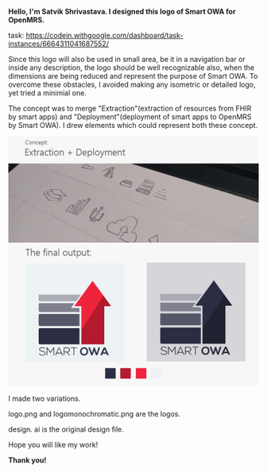 <b> Hello, I'm Satvik Shrivastava. I designed this logo of Smart OWA for OpenMRS.</b>

task: https://codein.withgoogle.com/dashboard/task-instances/6664311041687552/

<p>Since this logo will also be used in small area, be it in a navigation bar or inside any description, the logo should be well recognizable also, when the dimensions are being reduced and represent the purpose of Smart OWA. To overcome these obstacles, I avoided making any isometric or detailed logo, yet tried a minimial one. </p>

The concept was to merge "Extraction"(extraction of resources from FHIR by smart apps) and "Deployment"(deployment of smart apps to OpenMRS by Smart OWA). I drew elements which could represent both these concept.

<img src = "https://github.com/satvikshri/OpenMRS-submissions/blob/master/SmartOwaLogo/header.jpg">

<img src = "https://github.com/satvikshri/OpenMRS-submissions/blob/master/SmartOwaLogo/preview.jpg">

I made two variations. 

logo.png and logomonochromatic.png are the logos.

design. ai is the original design file.

Hope you will like my work!

<b>Thank you! </b>
